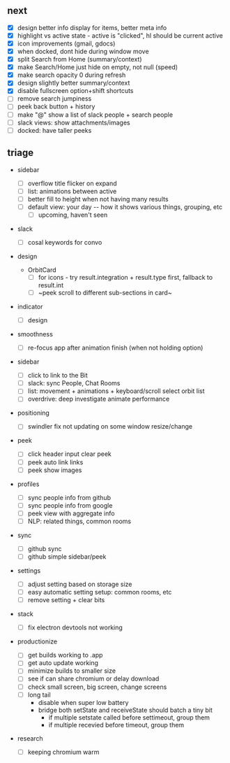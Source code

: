 ## next

* [x] design better info display for items, better meta info
* [x] highlight vs active state - active is "clicked", hl should be current active
* [x] icon improvements (gmail, gdocs)
* [x] when docked, dont hide during window move
* [x] split Search from Home (summary/context)
* [x] make Search/Home just hide on empty, not null (speed)
* [x] make search opacity 0 during refresh
* [x] design slightly better summary/context
* [x] disable fullscreen option+shift shortcuts
* [ ] remove search jumpiness
* [ ] peek back button + history
* [ ] make "@" show a list of slack people + search people
* [ ] slack views: show attachments/images
* [ ] docked: have taller peeks

## triage

* sidebar

  * [ ] overflow title flicker on expand
  * [ ] list: animations between active
  * [ ] better fill to height when not having many results
  * [ ] default view: your day -- how it shows various things, grouping, etc
    * [ ] upcoming, haven't seen

* slack

  * [ ] cosal keywords for convo

* design

  * OrbitCard
    * [ ] for icons - try result.integration + result.type first, fallback to result.int
    * [ ] ~peek scroll to different sub-sections in card~

* indicator

  * [ ] design

* smoothness

  * [ ] re-focus app after animation finish (when not holding option)

* sidebar

  * [ ] click to link to the Bit
  * [ ] slack: sync People, Chat Rooms
  * [ ] list: movement + animations + keyboard/scroll select orbit list
  * [ ] overdrive: deep investigate animate performance

* positioning

  * [ ] swindler fix not updating on some window resize/change

* peek

  * [ ] click header input clear peek
  * [ ] peek auto link links
  * [ ] peek show images

* profiles

  * [ ] sync people info from github
  * [ ] sync people info from google
  * [ ] peek view with aggregate info
  * [ ] NLP: related things, common rooms

* sync

  * [ ] github sync
  * [ ] github simple sidebar/peek

* settings

  * [ ] adjust setting based on storage size
  * [ ] easy automatic setting setup: common rooms, etc
  * [ ] remove setting + clear bits

* stack

  * [ ] fix electron devtools not working

* productionize

  * [ ] get builds working to .app
  * [ ] get auto update working
  * [ ] minimize builds to smaller size
  * [ ] see if can share chromium or delay download
  * [ ] check small screen, big screen, change screens
  * [ ] long tail
    * disable when super low battery
    * bridge both setState and receiveState should batch a tiny bit
      * if multiple setstate called before settimeout, group them
      * if multiple recevied before timeout, group them

* research

  * [ ] keeping chromium warm

